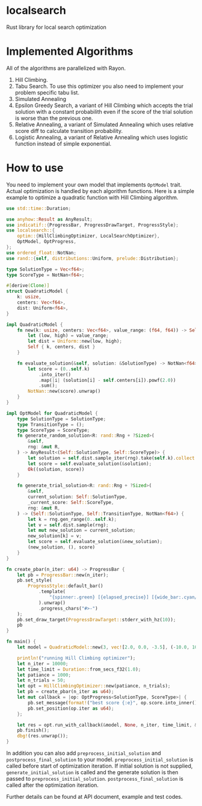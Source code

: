 # localsearch
Rust library for local search optimization

# Implemented Algorithms

All of the algorithms are parallelized with Rayon.

1. Hill Climbing.
2. Tabu Search. To use this optimizer you also need to implement your problem specific tabu list.
3. Simulated Annealing
4. Epsilon Greedy Search, a variant of Hill Climbing which accepts the trial solution with a constant probabilith even if the score of the trial solution is worse than the previous one.
5. Relative Annealing, a variant of Simulated Annealing which uses relative score diff to calculate transition probability.
6. Logistic Annealing, a variant of Relative Annealing which uses logistic function instead of simple exponential.

# How to use

You need to implement your own model that implements `OptModel` trait. Actual optimization is handled by each algorithm functions. Here is a simple example to optimize a quadratic function with Hill Climbing algorithm.

```rust
use std::time::Duration;

use anyhow::Result as AnyResult;
use indicatif::{ProgressBar, ProgressDrawTarget, ProgressStyle};
use localsearch::{
    optim::{HillClimbingOptimizer, LocalSearchOptimizer},
    OptModel, OptProgress,
};
use ordered_float::NotNan;
use rand::{self, distributions::Uniform, prelude::Distribution};

type SolutionType = Vec<f64>;
type ScoreType = NotNan<f64>;

#[derive(Clone)]
struct QuadraticModel {
    k: usize,
    centers: Vec<f64>,
    dist: Uniform<f64>,
}

impl QuadraticModel {
    fn new(k: usize, centers: Vec<f64>, value_range: (f64, f64)) -> Self {
        let (low, high) = value_range;
        let dist = Uniform::new(low, high);
        Self { k, centers, dist }
    }

    fn evaluate_solution(&self, solution: &SolutionType) -> NotNan<f64> {
        let score = (0..self.k)
            .into_iter()
            .map(|i| (solution[i] - self.centers[i]).powf(2.0))
            .sum();
        NotNan::new(score).unwrap()
    }
}

impl OptModel for QuadraticModel {
    type SolutionType = SolutionType;
    type TransitionType = ();
    type ScoreType = ScoreType;
    fn generate_random_solution<R: rand::Rng + ?Sized>(
        &self,
        rng: &mut R,
    ) -> AnyResult<(Self::SolutionType, Self::ScoreType)> {
        let solution = self.dist.sample_iter(rng).take(self.k).collect::<Vec<_>>();
        let score = self.evaluate_solution(&solution);
        Ok((solution, score))
    }

    fn generate_trial_solution<R: rand::Rng + ?Sized>(
        &self,
        current_solution: Self::SolutionType,
        _current_score: Self::ScoreType,
        rng: &mut R,
    ) -> (Self::SolutionType, Self::TransitionType, NotNan<f64>) {
        let k = rng.gen_range(0..self.k);
        let v = self.dist.sample(rng);
        let mut new_solution = current_solution;
        new_solution[k] = v;
        let score = self.evaluate_solution(&new_solution);
        (new_solution, (), score)
    }
}

fn create_pbar(n_iter: u64) -> ProgressBar {
    let pb = ProgressBar::new(n_iter);
    pb.set_style(
        ProgressStyle::default_bar()
            .template(
                "{spinner:.green} [{elapsed_precise}] [{wide_bar:.cyan/blue}] {pos}/{len} (eta={eta}) {msg} ",
            ).unwrap()
            .progress_chars("#>-")
    );
    pb.set_draw_target(ProgressDrawTarget::stderr_with_hz(10));
    pb
}

fn main() {
    let model = QuadraticModel::new(3, vec![2.0, 0.0, -3.5], (-10.0, 10.0));

    println!("running Hill Climbing optimizer");
    let n_iter = 10000;
    let time_limit = Duration::from_secs_f32(1.0);
    let patiance = 1000;
    let n_trials = 50;
    let opt = HillClimbingOptimizer::new(patiance, n_trials);
    let pb = create_pbar(n_iter as u64);
    let mut callback = |op: OptProgress<SolutionType, ScoreType>| {
        pb.set_message(format!("best score {:e}", op.score.into_inner()));
        pb.set_position(op.iter as u64);
    };

    let res = opt.run_with_callback(&model, None, n_iter, time_limit, &mut callback);
    pb.finish();
    dbg!(res.unwrap());
}
```

In addition you can also add `preprocess_initial_solution` and `postprocess_final_solution` to your model.
`preprocess_initial_solution` is called before start of optimization iteration.
If initial solution is not supplied, `generate_initial_solution` is called and the generate solution is then passed to `preprocess_initial_solution`.
`postprocess_final_solution` is called after the optimization iteration.


Further details can be found at API document, example and test codes.